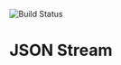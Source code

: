 ![Build Status](https://github.com/wallee94/json_stream/actions/workflows/tests.yaml/badge.svg)

# JSON Stream
